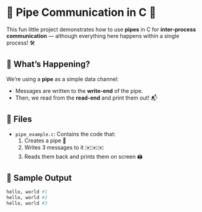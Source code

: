 # 🐧 Pipe Communication in C 🧵

This fun little project demonstrates how to use **pipes** in C for **inter-process communication** — although everything here happens within a single process! 🛠️

## 🧠 What’s Happening?

We’re using a **pipe** as a simple data channel:
- Messages are written to the **write-end** of the pipe.
- Then, we read from the **read-end** and print them out! 📬

## 📁 Files

- `pipe_example.c`: Contains the code that:
  1. Creates a pipe 🧵
  2. Writes 3 messages to it ✉️✉️✉️
  3. Reads them back and prints them on screen 🖨️

## 🧪 Sample Output

```bash
hello, world #1
hello, world #2
hello, world #3
```


